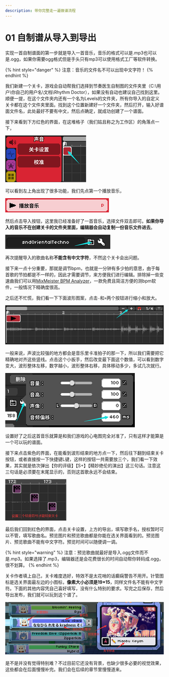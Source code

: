 ```yaml
---
description: 带你完整走一遍做谱流程
---
```


# 01 自制谱从导入到导出

实现一首自制谱面的第一步就是导入一首音乐，音乐的格式可以是.mp3也可以是.ogg，如果你需要ogg格式但是手头只有mp3可以使用格式工厂等软件转换。

{% hint style="danger" %}
注意：音乐的文件名不可以出现中文字符！
{% endhint %}

我们新建一个关卡，游戏会自动帮我们选择到节奏医生自制图的文件夹里（C:\用户\你自己的用户名\文档\Rhythm Doctor），如果没有自动也建议自己找到这里。顺便一提，在这个文件夹内还有一个名为Levels的文件夹，所有你导入的自定义关卡都在这个文件夹里面。找到这个位置新建好一个文件夹，然后打开，输入好谱面文件名，此处最好不要有中文，然后点确定，就成功创建了一个谱面。

接下来看到下方红色的界面，在这堆格子（我们姑且称之为工作区）的角落点一下，

![](.gitbook/assets/01-01.png)

可以看到左上角出现了很多功能，我们先点第一个播放音乐，

![](.gitbook/assets/01-02.png)

然后点击导入按钮，这里我已经准备好了一首音乐，选择文件双击即可。**如果你导入的音乐不在创建关卡的文件夹里面，编辑器会自动复制一份音乐文件进去**。

![](.gitbook/assets/01-03.png)

再次提醒导入的歌曲名称**不能含有中文字符**，不然这个关卡会出问题。

接下来一点十分重要，那就是调节bpm，也就是一分钟有多少拍的意思，由于每首歌的节拍都是不一样的，因此才需要调节，来方便我们进行编辑。排除掉一些变速曲我们可以用[MixMeister BPM Analyzer](https://mixmeister-bpm-analyzer.en.softonic.com/)，一款免费且简洁方便的测bpm软件，一般情况下精确度很高。

之后还不忙慌，我们看一下下面波形图案，点击`‐`和`+`两个按钮进行缩小和放大。

![](.gitbook/assets/01-04.png)

一般来说，声波比较强的地方都会是音乐里卡准拍子的那一下，所以我们需要把它精确地对齐这些竖线。点击这个小扳手，然后改变最下面这个数值，可以看到数字变大，波形整体左移，数字越小，波形整体右移，具体移动多少，多试几次就行。

![](.gitbook/assets/01-05.png)

设置好了之后这首音乐就算是和我们游戏的心电图完全对准了，只有这样才能算是一个可以玩的谱面。

接下来点击紫色的界面，在能看到波形结束的地方点一下，然后往下翻到结束关卡按钮，或者直接按一下快捷键L键，这样的按钮一共需要放三个，我们看一下效果，其实就是依次弹出【你的评级】【S+】【精妙绝伦的演出】这三句话。注意这三句话是必须要在末尾显示的，否则这首歌永远不会结束。

![](.gitbook/assets/01-06.png)

最后我们回到红色的界面，点击关卡设置，上方的导出，填写歌手名，授权暂时可以不管，填写歌曲名。预览图片和预览歌曲都是你能在选关界面看到的。预览图片、预览歌曲不能有中文字符。预览时间可以随便调一调。

{% hint style="warning" %}
注意：预览歌曲就最好是导入.ogg文件而不是.mp3。如果选择了.mp3，编辑器还是会花费很长的时间自动帮你转码成.ogg，很不划算。
{% endhint %}

关卡作者填上自己，关卡难度选好，特效不是太花哨的话癫痫警告不用开。针管图标是选关界面最左边的小图标，**像素大小必须是19\*15**，同样文件名不能有中文字符。下面的其他内容凭自己喜好填写，没有什么特别的要求。写完之后保存，然后导出发布，我们就可以玩到这个谱了。

![](.gitbook/assets/01-07.png)

是不是并没有觉得特别难？不过目前它还没有背景，也缺少很多必要的视觉效果，这些都会在后面慢慢补完。我们会在后续的章节里慢慢道来。

